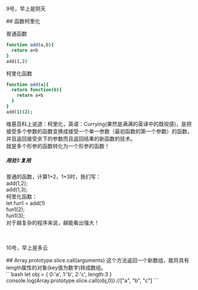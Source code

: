 <p>9号，早上是阴天<p/>
## 函数柯里化

普通函数
```bash
function add(a,b){
  return a+b
}
add(1,2)
```
柯里化函数
```bash
function add(a){
  return function(b){
    return a+b
  }
}
add(1)(2);
```
维基百科上说道：柯里化，英语：Currying(果然是满满的英译中的既视感)，是把接受多个参数的函数变换成接受一个单一参数（最初函数的第一个参数）的函数，并且返回接受余下的参数而且返回结果的新函数的技术。<br>
就是多个形参的函数转化为一个形参的函数！
<h5>用处1:复用</h5>
普通的函数，计算1+2，1+3时，我们写：<br>
add(1,2);<br>
add(1,3);<br>
柯里化函数：<br>
let fun1 = add(1)<br>
fun1(2);<br>
fun1(3);<br>
对于越复杂的程序来说，越能看出强大！<br><br><br>
<p>10号，早上是多云<p/>
## Array.prototype.slice.call(arguments)
这个方法返回一个新数组，能将具有length属性的对象(key值为数字)转成数组。<br>
```bash
let obj = {
  0:'a',
  1:'b',
  2:'c',
  length:3
}
console.log(Array.prototype.slice.call(obj,0))
//["a", "b", "c"]
```


